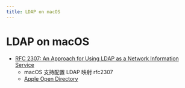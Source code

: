 ```yaml
---
title: LDAP on macOS
---
```


# LDAP on macOS

- [RFC 2307: An Approach for Using LDAP as a Network Information Service](https://tools.ietf.org/html/rfc2307)
  - macOS 支持配置 LDAP 映射 rfc2307
  - [Apple Open Directory](https://en.wikipedia.org/wiki/Apple_Open_Directory)
